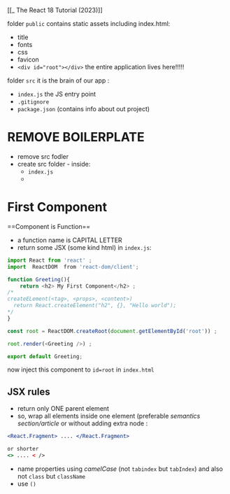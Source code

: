 [[_ The React 18 Tutorial (2023)]]


folder `public` contains static assets including index.html:
- title
- fonts
- css
- favicon
- `<div id="root"></div>` the entire application lives here!!!!!

folder `src` it is the brain of our app :
- `index.js` the JS entry point
- `.gitignore`
- `package.json` (contains info about out project)


# REMOVE BOILERPLATE
- remove src fodler
- create src folder - inside:
	- `index.js`
	- 

# First Component
==Component is Function==
- a function name is CAPITAL LETTER
- return some JSX (some kind html)
in `index.js`:
```js
import React from 'react' ;
import  ReactDOM  from 'react-dom/client';

function Greeting(){
    return <h2> My First Component</h2> ;
/*
createELement(<tag>, <props>, <content>)
  return React.createElement("h2", {}, "Hello world");
*/
}

const root = ReactDOM.createRoot(document.getElementById('root')) ;

root.render(<Greeting />) ;

export default Greeting;
```
now inject this component to `id=root` in `index.html`


## JSX rules
- return only ONE parent element
- so, wrap all elements inside one element (preferable *semantics section/article* or without adding extra node :
```jsx
<React.Fragment> .... </React.Fragment>

or shorter
<> .... < />
```
- name properties using *camelCase* (not `tabindex` but `tabIndex`) and also not `class` but `className`
- use `()` 








